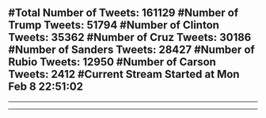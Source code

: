 #Total Number of Tweets: 161129 
#Number of Trump Tweets: 51794
#Number of Clinton Tweets: 35362
#Number of Cruz Tweets: 30186
#Number of Sanders Tweets: 28427
#Number of Rubio Tweets: 12950
#Number of Carson Tweets: 2412
#Current Stream Started at Mon Feb  8 22:51:02
---
---
---
